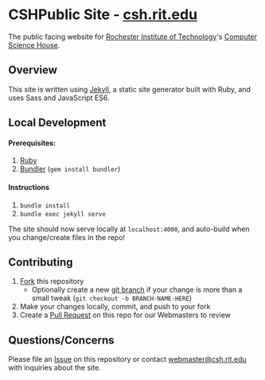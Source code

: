 # CSHPublic Site - [csh.rit.edu](https://csh.rit.edu)

The public facing website for [Rochester Institute of Technology](https://rit.edu/)'s [Computer Science House](https://csh.rit.edu).

## Overview

This site is written using [Jekyll](https://jekyllrb.com/), a static site generator built with Ruby, and uses Sass and JavaScript ES6.

## Local Development

#### Prerequisites:
1. [Ruby](https://www.ruby-lang.org/en/documentation/installation/)
2. [Bundler](https://bundler.io/) (`gem install bundler`)

#### Instructions
1. `bundle install`
2. `bundle exec jekyll serve`

The site should now serve locally at `localhost:4000`, and auto-build when you change/create files in the repo!

## Contributing

1. [Fork](https://help.github.com/en/articles/fork-a-repo) this repository
    - Optionally create a new [git branch](https://git-scm.com/book/en/v2/Git-Branching-Branches-in-a-Nutshell) if your change is more than a small tweak (`git checkout -b BRANCH-NAME-HERE`)
3. Make your changes locally, commit, and push to your fork
4. Create a [Pull Request](https://help.github.com/en/articles/about-pull-requests) on this repo for our Webmasters to review

## Questions/Concerns

Please file an [Issue](https://github.com/ComputerScienceHouse/CSHPublicSite/issues/new) on this repository or contact [webmaster@csh.rit.edu](mailto:webmaster@csh.rit.edu) with inquiries about the site.

